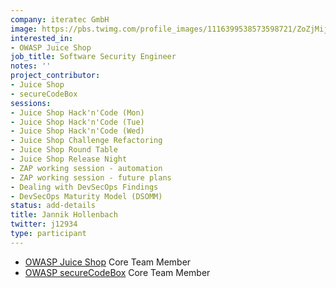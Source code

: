 ```yaml
---
company: iteratec GmbH
image: https://pbs.twimg.com/profile_images/1116399538573598721/ZoZjMijm_400x400.jpg
interested_in:
- OWASP Juice Shop
job_title: Software Security Engineer
notes: ''
project_contributor:
- Juice Shop
- secureCodeBox
sessions:
- Juice Shop Hack'n'Code (Mon)
- Juice Shop Hack'n'Code (Tue)
- Juice Shop Hack'n'Code (Wed)
- Juice Shop Challenge Refactoring
- Juice Shop Round Table
- Juice Shop Release Night
- ZAP working session - automation
- ZAP working session - future plans
- Dealing with DevSecOps Findings
- DevSecOps Maturity Model (DSOMM)
status: add-details
title: Jannik Hollenbach
twitter: j12934
type: participant
---
```


- [OWASP Juice Shop](https://www.owasp.org/index.php/OWASP_Juice_Shop_Project) Core Team Member
- [OWASP secureCodeBox](https://github.com/secureCodeBox/secureCodeBox) Core Team Member